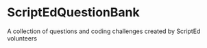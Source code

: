 # ScriptEdQuestionBank
A collection of questions and coding challenges created by ScriptEd volunteers
